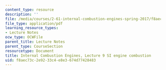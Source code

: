 ```yaml
---
content_type: resource
description: ''
file: /media/courses/2-61-internal-combustion-engines-spring-2017/f8aec73c2e9233c4e8e3674d77428483_MIT2_61S17_lec9.pdf
file_type: application/pdf
learning_resource_types:
- Lecture Notes
ocw_type: OCWFile
parent_title: Lecture Notes
parent_type: CourseSection
resourcetype: Document
title: Internal Combustion Engines, Lecture 9 SI engine combustion
uid: f8aec73c-2e92-33c4-e8e3-674d77428483
---
```

